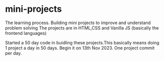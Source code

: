 # mini-projects

The learning process.
Building mini projects to improve and understand problem solving
The projects are in HTML,CSS and Vanilla JS (basically the frontend languages)

Started a 50 day code in buidling these projects.This basically means doing 1 project a day in 50 days.
Begin it on 13th Nov 2023.
One project commit per day.
